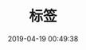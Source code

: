 ---
title: 标签
date: 2019-04-19 00:49:38
type: "tags"
comments: false
tags:
  - Testing                   （这个就是文章的标签了）
  - Another Tag               （这个就是文章的标签了）
---